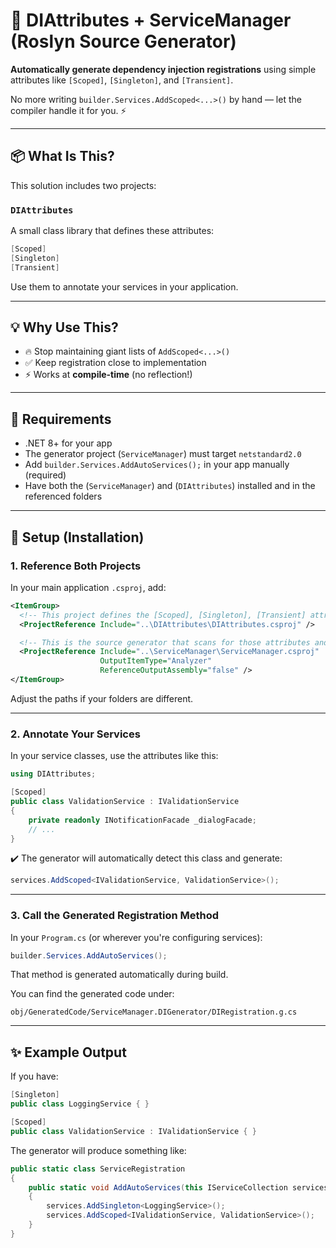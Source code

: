 
# 🔧 DIAttributes + ServiceManager (Roslyn Source Generator)

**Automatically generate dependency injection registrations** using simple attributes like `[Scoped]`, `[Singleton]`, and `[Transient]`.

No more writing `builder.Services.AddScoped<...>()` by hand — let the compiler handle it for you. ⚡

---

## 📦 What Is This?

This solution includes two projects:

### `DIAttributes`
A small class library that defines these attributes:

```csharp
[Scoped]
[Singleton]
[Transient]
```

Use them to annotate your services in your application.


---

## 💡 Why Use This?

- 🔥 Stop maintaining giant lists of `AddScoped<...>()`
- ✅ Keep registration close to implementation
- ⚡ Works at **compile-time** (no reflection!)

---

## 🧪 Requirements

- .NET 8+ for your app
- The generator project (`ServiceManager`) must target `netstandard2.0`
- Add `builder.Services.AddAutoServices();` in your app manually (required)
- Have both the (`ServiceManager`) and (`DIAttributes`) installed and in the referenced folders

---

## 🧰 Setup (Installation)

### 1. Reference Both Projects

In your main application `.csproj`, add:

```xml
<ItemGroup>
  <!-- This project defines the [Scoped], [Singleton], [Transient] attributes -->
  <ProjectReference Include="..\DIAttributes\DIAttributes.csproj" />

  <!-- This is the source generator that scans for those attributes and generates DI code -->
  <ProjectReference Include="..\ServiceManager\ServiceManager.csproj"
                    OutputItemType="Analyzer"
                    ReferenceOutputAssembly="false" />
</ItemGroup>
```

Adjust the paths if your folders are different.

---

### 2. Annotate Your Services

In your service classes, use the attributes like this:

```csharp
using DIAttributes;

[Scoped]
public class ValidationService : IValidationService
{
    private readonly INotificationFacade _dialogFacade;
    // ...
}
```

✔️ The generator will automatically detect this class and generate:

```csharp
services.AddScoped<IValidationService, ValidationService>();
```

---

### 3. Call the Generated Registration Method

In your `Program.cs` (or wherever you're configuring services):

```csharp
builder.Services.AddAutoServices();
```

That method is generated automatically during build.

You can find the generated code under:

```plaintext
obj/GeneratedCode/ServiceManager.DIGenerator/DIRegistration.g.cs
```

---

## ✨ Example Output

If you have:

```csharp
[Singleton]
public class LoggingService { }

[Scoped]
public class ValidationService : IValidationService { }
```

The generator will produce something like:

```csharp
public static class ServiceRegistration
{
    public static void AddAutoServices(this IServiceCollection services)
    {
        services.AddSingleton<LoggingService>();
        services.AddScoped<IValidationService, ValidationService>();
    }
}
```


